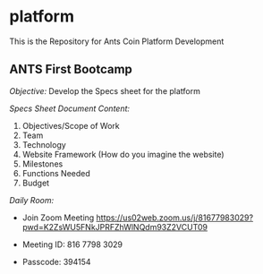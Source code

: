 # platform
This is the Repository for Ants Coin Platform Development

## ANTS First Bootcamp
*Objective:*
Develop the Specs sheet for the platform

*Specs Sheet Document Content:*
1. Objectives/Scope of Work
2. Team
3. Technology
4. Website Framework (How do you imagine the website)
5. Milestones
6. Functions Needed
7. Budget

*Daily Room:*

- Join Zoom Meeting
https://us02web.zoom.us/j/81677983029?pwd=K2ZsWU5FNkJPRFZhWlNQdm93Z2VCUT09

- Meeting ID: 816 7798 3029
- Passcode: 394154
